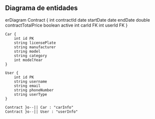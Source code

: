 ## Diagrama de entidades ##
erDiagram
    Contract {
        int contractId
        date startDate
        date endDate
        double contractTotalPrice
        boolean active
        int carId FK
        int userId FK
    }

    Car {
        int id PK
        string licensePlate
        string manufacturer
        string model
        string category
        int modelYear
    }

    User {
        int id PK
        string username
        string email
        string phoneNumber
        string userType
    }

    Contract }o--|| Car : "carInfo"
    Contract }o--|| User : "userInfo"
